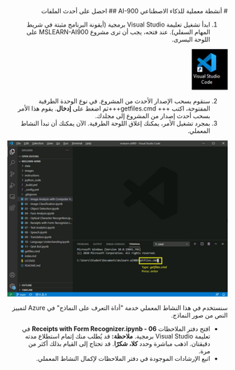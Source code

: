 ﻿---
lab:
   title: 'إيصالات مع أداة التعرف النماذج'
---
<div dir="rtl">
# أنشطة معملية للذكاء الاصطناعي AI-900
## احصل على أحدث الملفات

1.  ابدأ تشغيل تعليمة Visual Studio برمجية (أيقونة البرنامج مثبتة في شريط المهام السفلي). عند فتحه، يجب أن ترى مشروع MSLEARN-AI900 على اللوحة اليسرى.

![أيقونة تعليمة Visual Studio برمجية](./images/vscode.jpg)

2.  سنقوم بسحب الإصدار الأحدث من المشروع. في نوع الوحدة الطرفية المفتوحة، اكتب +++ getfiles.cmd+++ثم اضغط على **إدخال**. يقوم هذا الأمر بسحب أحدث إصدار من المشروع إلى مجلدك. 
3.  بمجرد تشغيل الأمر، يمكنك إغلاق اللوحة الطرفية. الآن يمكنك أن تبدأ النشاط المعملي. 

![ادعم بصورةٍ لاستخدام الوحدة الطرفية في تعليمة Visual Studio برمجية.](./images/terminal_support1.jpg)

سنستخدم في هذا النشاط المعملي خدمة "أداة التعرف على النماذج" في Azure لتمييز النص من صور النماذج.

-  افتح دفتر الملاحظات **06 - Receipts with Form Recognizer.ipynb** في تعليمة Visual Studio برمجية. 
    **ملاحظة:** قد يُطلب منك إتمام استطلاع مدته دقيقتان. اذهب مباشرة وحدد **كلا، شكرًا**. قد تحتاج إلى القيام بذلك أكثر من مرة.
-  اتبع الإرشادات الموجودة في دفتر الملاحظات لإكمال النشاط المعملي.
</div>